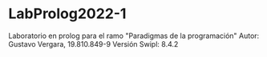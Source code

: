 # LabProlog2022-1
Laboratorio en prolog para el ramo "Paradigmas de la programación"
Autor: Gustavo Vergara, 19.810.849-9
Versión Swipl: 8.4.2